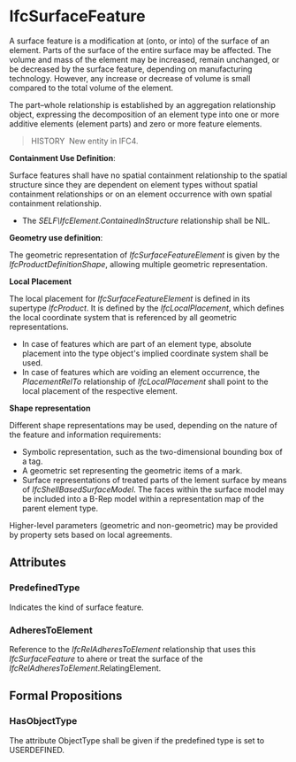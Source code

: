 # IfcSurfaceFeature

A surface feature is a modification at (onto, or into) of the surface of an element. Parts of the surface of the entire surface may be affected. The volume and mass of the element may be increased, remain unchanged, or be decreased by the surface feature, depending on manufacturing technology. However, any increase or decrease of volume is small compared to the total volume of the element.

The part&ndash;whole relationship is established by an aggregation relationship object, expressing the decomposition of an element type into one or more additive elements (element parts) and zero or more feature elements.

> HISTORY&nbsp; New entity in IFC4.

****Containment Use Definition****:

Surface features shall have no spatial containment relationship to the spatial structure since they are dependent on element types without spatial containment relationships or on an element occurrence with own spatial containment relationship.

* The _SELF\IfcElement.ContainedInStructure_ relationship shall be NIL.

****Geometry use definition****:

The geometric representation of _IfcSurfaceFeatureElement_ is given by the _IfcProductDefinitionShape_, allowing multiple geometric representation.

**Local Placement**

The local placement for _IfcSurfaceFeatureElement_ is defined in its supertype _IfcProduct_. It is defined by the _IfcLocalPlacement_, which defines the local coordinate system that is referenced by all geometric representations.

* In case of features which are part of an element type, absolute placement into the type object's implied coordinate system shall be used.
* In case of features which are voiding an element occurrence, the _PlacementRelTo_ relationship of _IfcLocalPlacement_ shall point to the local placement of the respective element.

**Shape representation**

Different shape representations may be used, depending on the nature of the feature and information requirements:

* Symbolic representation, such as the two-dimensional bounding box of a tag. 
* A geometric set representing the geometric items of a mark.
* Surface representations of treated parts of the lement surface by means of _IfcShellBasedSurfaceModel_. The faces within the surface model may be included into a B-Rep model within a representation map of the parent element type.

Higher-level parameters (geometric and non-geometric) may be provided by property sets based on local agreements.

## Attributes

### PredefinedType
Indicates the kind of surface feature.

### AdheresToElement
Reference to the _IfcRelAdheresToElement_ relationship that uses this _IfcSurfaceFeature_ to ahere or treat the surface of the _IfcRelAdheresToElement_.RelatingElement.

## Formal Propositions

### HasObjectType
The attribute ObjectType shall be given if the predefined type is set to USERDEFINED.
